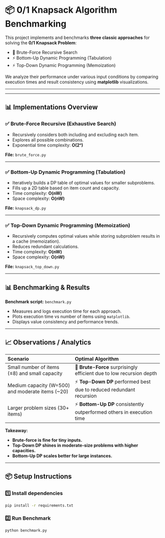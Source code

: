 # 📦 0/1 Knapsack Algorithm Benchmarking

This project implements and benchmarks **three classic approaches** for solving the **0/1 Knapsack Problem**:

- 🐌 Brute-Force Recursive Search  
- ⚡ Bottom-Up Dynamic Programming (Tabulation)  
- ⚡ Top-Down Dynamic Programming (Memoization)

We analyze their performance under various input conditions by comparing execution times and result consistency using **matplotlib** visualizations.

---


---

## 📊 Implementations Overview

### ✅ Brute-Force Recursive (Exhaustive Search)
- Recursively considers both including and excluding each item.
- Explores all possible combinations.
- Exponential time complexity: **O(2ⁿ)**

**File:** `brute_force.py`

---

### ✅ Bottom-Up Dynamic Programming (Tabulation)
- Iteratively builds a DP table of optimal values for smaller subproblems.
- Fills up a 2D table based on item count and capacity.
- Time complexity: **O(nW)**  
- Space complexity: **O(nW)**

**File:** `knapsack_dp.py`

---

### ✅ Top-Down Dynamic Programming (Memoization)
- Recursively computes optimal values while storing subproblem results in a cache (memoization).
- Reduces redundant calculations.
- Time complexity: **O(nW)**  
- Space complexity: **O(nW)**

**File:** `knapsack_top_down.py`

---

## 📊 Benchmarking & Results

**Benchmark script:** `benchmark.py`  
- Measures and logs execution time for each approach.
- Plots execution time vs number of items using `matplotlib`.
- Displays value consistency and performance trends.

---

## 📈 Observations / Analytics

| Scenario | Optimal Algorithm |
|:------------|:--------------------|
| Small number of items (≤8) and small capacity | 🐌 **Brute-Force** surprisingly efficient due to low recursion depth |
| Medium capacity (W=500) and moderate items (~20) | ⚡ **Top-Down DP** performed best due to reduced redundant recursion |
| Larger problem sizes (30+ items) | ⚡ **Bottom-Up DP** consistently outperformed others in execution time |

**Takeaway:**  
- **Brute-force is fine for tiny inputs.**
- **Top-Down DP shines in moderate-size problems with higher capacities.**
- **Bottom-Up DP scales better for large instances.**

---

## 📦 Setup Instructions

### 1️⃣ Install dependencies
```bash
pip install -r requirements.txt
```

### 2️⃣ Run Benchmark
```
python benchmark.py
```
